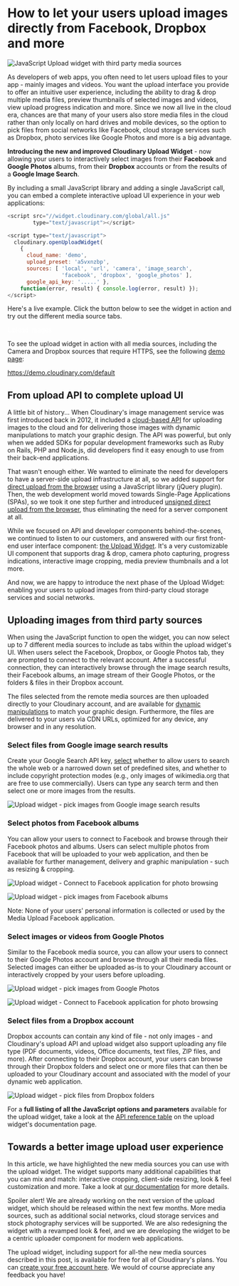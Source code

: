 # How to let your users upload images directly from Facebook, Dropbox and more

![JavaScript Upload widget with third party media sources](https://cloudinary-res.cloudinary.com/image/upload/w_700/upload_widget_media_sources_post.jpg)

As developers of web apps, you often need to let users upload files to your app - mainly images and videos. You want the upload interface you provide to offer an intuitive user experience, including the ability to drag & drop multiple media files, preview thumbnails of selected images and videos, view upload progress indication and more. Since we now all live in the cloud era, chances are that many of your users also store media files in the cloud rather than only locally on hard drives and mobile devices, so the option to pick files from social networks like Facebook, cloud storage services such as Dropbox, photo services like Google Photos and more is a big advantage.

**Introducing the new and improved Cloudinary Upload Widget** - now allowing your users to interactively select images from their **Facebook** and **Google Photos** albums, from their **Dropbox** accounts or from the results of a **Google Image Search**.  

By including a small JavaScript library and adding a single JavaScript call, you can embed a complete interactive upload UI experience in your web applications: 

```javascript
<script src="//widget.cloudinary.com/global/all.js" 
        type="text/javascript"></script>

<script type="text/javascript">
  cloudinary.openUploadWidget(
    { 
      cloud_name: 'demo', 
      upload_preset: 'a5vxnzbp', 
      sources: [ 'local', 'url', 'camera', 'image_search', 
                 'facebook', 'dropbox', 'google_photos' ],
      google_api_key: '.....' }, 
    function(error, result) { console.log(error, result) });
</script>
```
Here's a live example. Click the button below to see the widget in action and try out the different media source tabs.

<a href="#" id="upload_widget_opener" style="color: white">Upload Images</a> 
<div class="upload_multiple_images_holder"></div>

<script type="text/javascript">
function waitForjQuery(method) {
  if (window.jQuery)
    method();
  else {
    setTimeout(function() { waitForjQuery(method) }, 50);
  }      
}

function insertScript(src, callback) {
  var script = document.createElement('script');
  script.onload = callback;
  script.type = 'text/javascript';
  script.async = true;
  script.src = src;
  var s = document.getElementsByTagName('script')[0];
  s.parentNode.insertBefore(script, s);
}

waitForjQuery(function() {
  insertScript('//widget.cloudinary.com/global/all.js', function(){ 
  cloudinary.applyUploadWidget(document.getElementById('upload_widget_opener'),
    { 
      cloud_name: 'hzxyensd5', 
      upload_preset: 'aoh4fpwm', 
      sources: [ 'local', 'url', 'camera', 'image_search', 
                 'facebook', 'dropbox', 'google_photos' ],
      google_api_key: 'AIzaSyDaQj7FO1IQtp9DSB5YNP5jjG6f_mItEQ4' ,
      theme: 'white',
      thumbnails: '.upload_multiple_images_holder', 
      button_caption: "Upload images - Open the Upload Widget"
   }, function(error, result) { if (console && console.log) { console.log(error, result) } });
    
  });
});
</script>

<style>
.blog-post .post-holder a.cloudinary-button { color: white }
</style>

To see the upload widget in action with all media sources, including the Camera and Dropbox sources that require HTTPS, see the following [demo page](https://demo.cloudinary.com/default):

<a href="https://demo.cloudinary.com/default" target="_blank" style="font-weight: bold">https://demo.cloudinary.com/default</a>

## From upload API to complete upload UI

A little bit of history... When Cloudinary's image management service was first introduced back in 2012, it included a [cloud-based API](https://cloudinary.com/documentation/image_upload_api_reference#upload) for uploading images to the cloud and for delivering those images with dynamic manipulations to match your graphic design. The API was powerful, but only when we added SDKs for popular development frameworks such as Ruby on Rails, PHP and Node.js, did developers find it easy enough to use from their back-end applications. 

That wasn't enough either. We wanted to eliminate the need for developers to have a server-side upload infrastructure at all, so we added support for [direct upload from the browser](https://cloudinary.com/blog/direct_image_uploads_from_the_browser_to_the_cloud_with_jquery) using a JavaScript library (jQuery plugin). Then, the web development world moved towards Single-Page Applications (SPAs), so we took it one step further and introduced [unsigned direct upload from the browser](https://cloudinary.com/blog/direct_upload_made_easy_from_browser_or_mobile_app_to_the_cloud), thus eliminating the need for a server component at all.

While we focused on API and developer components behind-the-scenes, we continued to listen to our customers, and answered with our first front-end user interface component: [the Upload Widget](https://cloudinary.com/blog/introducing_a_complete_and_modern_ui_widget_for_cloud_based_image_uploading). It's a very customizable UI component that supports drag & drop, camera photo capturing, progress indications, interactive image cropping, media preview thumbnails and a lot more.
  
And now, we are happy to introduce the next phase of the Upload Widget: enabling your users to upload images from third-party cloud storage services and social networks. 


## Uploading images from third party sources

When using the JavaScript function to open the widget, you can now select up to 7 different media sources to include as tabs within the upload widget's UI. When users select the Facebook, Dropbox, or Google Photos tab, they are prompted to connect to the relevant account. After a successful connection, they can interactively browse through the image search results, their Facebook albums, an image stream of their Google Photos, or the folders & files in their Dropbox account.

The files selected from the remote media sources are then uploaded directly to your Cloudinary account, and are available for [dynamic manipulations](https://cloudinary.com/documentation/image_transformations) to match your graphic design. Furthermore, the files are delivered to your users via CDN URLs, optimized for any device, any browser and in any resolution. 

### Select files from Google image search results

Create your Google Search API key, [select](/documentation/upload_widget#image_search_tab) whether to allow users to search the whole web or a narrowed down set of predefined sites, and whether to include copyright protection modes (e.g., only images of wikimedia.org that are free to use commercially). Users can type any search term and then select one or more images from the results.

![Upload widget - pick images from Google image search results](https://cloudinary-res.cloudinary.com/image/upload/w_700,dpr_2.0,q_auto,f_auto/upload_widget_google_image_search_results.jpg "width: 700, height: 350")


### Select photos from Facebook albums

You can allow your users to connect to Facebook and browse through their Facebook photos and albums. Users can select multiple photos from Facebook that will be uploaded to your web application, and then be available for further management, delivery and graphic manipulation - such as resizing & cropping. 

![Upload widget - Connect to Facebook application for photo browsing](https://cloudinary-res.cloudinary.com/image/upload/w_240,dpr_2.0,q_auto,f_auto/upload_widget_facebook_connect_prompt.jpg "width: 240, height: 192, float: left, margin: 0 5px 10px 0")

![Upload widget - pick images from Facebook albums](https://cloudinary-res.cloudinary.com/image/upload/w_480,dpr_2.0,q_auto,f_auto/upload_widget_facebook_album_browsing.jpg "width: 480, height: 238, float: left, margin: 0 0 10px 5px")

<div style="clear: both"></div>

Note: None of your users' personal information is collected or used by the Media Upload Facebook application.


### Select images or videos from Google Photos

Similar to the Facebook media source, you can allow your users to connect to their Google Photos account and browse through all their media files. Selected images can either be uploaded as-is to your Cloudinary account or interactively cropped by your users before uploading.
  

![Upload widget - pick images from Google Photos](https://cloudinary-res.cloudinary.com/image/upload/w_480,dpr_2.0,q_auto,f_auto/upload_widget_google_photos_browsing.jpg "width: 480, height: 237, float: left, margin: 0 5px 10px 0")

![Upload widget - Connect to Facebook application for photo browsing](https://cloudinary-res.cloudinary.com/image/upload/w_240,dpr_2.0,q_auto,f_auto/upload_widget_google_photos_interactive_cropping.jpg "width: 240, height: 191, float: left, margin: 0 0 10px 5px")


<div style="clear: both"></div>



### Select files from a Dropbox account

Dropbox accounts can contain any kind of file - not only images - and Cloudinary's upload API and upload widget also support uploading any file type (PDF documents, videos, Office documents, text files, ZIP files, and more). After connecting to their Dropbox account, your users can browse through their Dropbox folders and select one or more files that can then be uploaded to your Cloudinary account and associated with the model of your dynamic web application.

![Upload widget - pick files from Dropbox folders](https://cloudinary-res.cloudinary.com/image/upload/w_700,dpr_2.0,q_auto,f_auto/upload_widget_dropbox_folder_browsing.jpg "width: 700, height: 347")

For a **full listing of all the JavaScript options and parameters** available for the upload widget, take a look at the [API reference table](https://cloudinary.com/documentation/upload_widget#upload_widget_options) on the upload widget's documentation page.


## Towards a better image upload user experience

In this article, we have highlighted the new media sources you can use with the upload widget. The widget supports many additional capabilities that you can mix and match: interactive cropping, client-side resizing, look & feel customization and more. Take a look at [our documentation](https://cloudinary.com/documentation/upload_widget) for more details.

  
Spoiler alert! We are already working on the next version of the upload widget, which should be released within the next few months. More media sources, such as additional social networks, cloud storage services and stock photography services will be supported. We are also redesigning the widget with a revamped look & feel, and we are developing the widget to be a centric uploader component for modern web applications.

  
The upload widget, including support for all-the new media sources described in this post, is available for free for all of Cloudinary's plans. You can [create your free account here](https://cloudinary.com/signup). We would of course appreciate any feedback you have!
